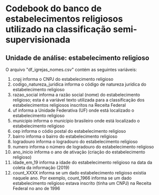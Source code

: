 # Codebook do banco de estabelecimentos religiosos utilizado na classificação semi-supervisionada
## Unidade de análise: estabelecimento religioso

O arquivo "df_igrejas_nomes.csv" contém as seguintes variáveis:

1. cnpj informa o CNPJ do estabelecimento religioso 
2. codigo_natureza_juridica informa o código de natureza jurídica do estabelecimento religioso
3. razao_social informa a razão social (nome) do estabelecimento religioso; esta é a variável texto utilizada para a classificação dos estabelecimentos religiosos inscritos na Receita Federal
4. uf informa a Unidade Federativa (UF) onde está localizado o estabelecimento religioso
5. municipio informa o município brasileiro onde está localizado o estabelecimento religioso
6. cep informa o códio postal do estabelecimento religioso
7. bairro informa o bairro do estabelecimento religioso
8. logradouro informa o logradouro do estabelecimento religioso
9. numero informa o número de logradouro do estabelecimento religioso
10. ano_inicio informa o ano de ativação (criação do estabelecimento religioso)
11. idade_em_19 informa a idade do estabelecimento religioso na data da coleta da informação (2019)
12. count_XXXX informa se um dado estabelecimento religioso existia naquele ano. Por exemplo, count_1966 informa se um dado estabelecimento religioso estava inscrito (tinha um CNPJ) na Receita Federal no ano de 1996
  
